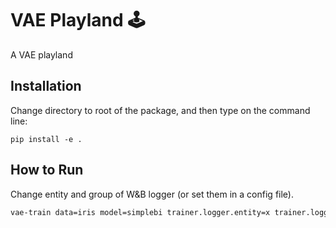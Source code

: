 VAE Playland :joystick:
=======================

A VAE playland

## Installation

Change directory to root of the package, and then type on the command line:

```
pip install -e .
```

## How to Run

Change entity and group of W&B logger (or set them in a config file).

```bash
vae-train data=iris model=simplebi trainer.logger.entity=x trainer.logger.group=y
```
